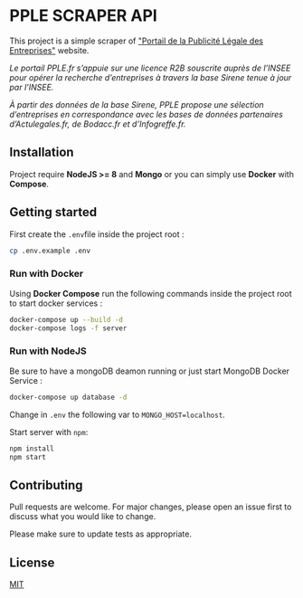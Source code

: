 # PPLE SCRAPER API

This project is a simple scraper of ["Portail de la Publicité Légale des Entreprises"](https://www.pple.fr) website.

*Le portail PPLE.fr s’appuie sur une licence R2B souscrite auprès de l’INSEE pour opérer la recherche d’entreprises à travers la base Sirene tenue à jour par l’INSEE.*

*À partir des données de la base Sirene, PPLE propose une sélection d’entreprises en correspondance avec les bases de données partenaires d’Actulegales.fr, de Bodacc.fr et d’Infogreffe.fr.*

## Installation 

Project require __NodeJS >= 8__ and __Mongo__ or you can simply use __Docker__ with __Compose__.

## Getting started 

First create the `.env`file inside the project root :

```bash
cp .env.example .env
```

### Run with Docker 

Using __Docker Compose__ run the following commands inside the project root to start docker services :

```bash
docker-compose up --build -d
docker-compose logs -f server
```

### Run with NodeJS

Be sure to have a mongoDB deamon running or just start MongoDB Docker Service :

```bash
docker-compose up database -d
```

Change in `.env` the following var to `MONGO_HOST=localhost`.

Start server with `npm`:

```bash
npm install
npm start
```

## Contributing

Pull requests are welcome. For major changes, please open an issue first to discuss what you would like to change.

Please make sure to update tests as appropriate.

## License

[MIT](https://choosealicense.com/licenses/mit/)
